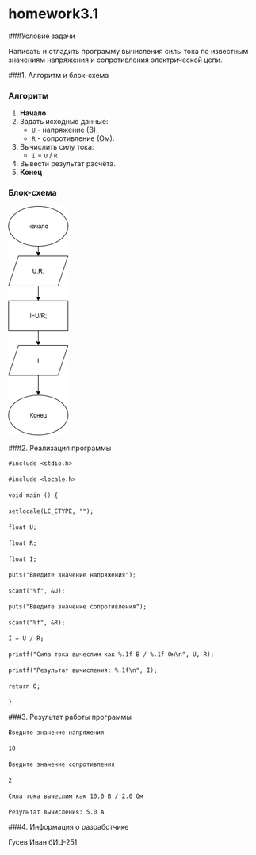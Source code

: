 # homework3.1

###Условие задачи

Написать и отладить программу вычисления силы тока по
известным значениям напряжения и сопротивления электрической
цепи.

###1. Алгоритм и блок-схема

### Алгоритм
1. **Начало**
2. Задать исходные данные:
   - `U` - напряжение (В).
   - `R` - сопротивление (Ом).
3. Вычислить силу тока:
   - `I` = `U` / `R`
4. Вывести результат расчёта.
5.  **Конец**

### Блок-схема
![Блок-схема алгоритма](задание3.1.png)



###2. Реализация программы


	#include <stdio.h>

	#include <locale.h>

	void main () {

	setlocale(LC_CTYPE, "");
	
	float U;
	
	float R;
	
	float I;
	
	puts("Введите значение напряжения");
	
	scanf("%f", &U);
	
	puts("Введите значение сопротивления");
	
	scanf("%f", &R);
	
	I = U / R;
	
	printf("Сила тока вычеслим как %.1f В / %.1f Ом\n", U, R);
	
	printf("Результат вычисления: %.1f\n", I);
	
	return 0;
	
	}


###3. Результат работы программы

	Введите значение напряжения
	
	10
	
	Введите значение сопротивления
	
	2
	
	Сила тока вычеслим как 10.0 В / 2.0 Ом
	
	Результат вычисления: 5.0 А
	

###4. Информация о разработчике

Гусев Иван бИЦ-251
